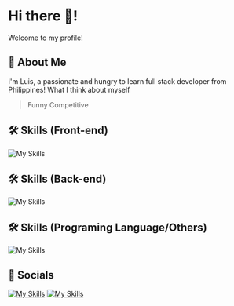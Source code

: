 # Hi there 👋!
Welcome to my profile!

## 🚀 About Me
I'm Luis, a passionate and hungry to learn full stack developer from Philippines!
What I think about myself
> Funny
> Competitive

## 🛠 Skills (Front-end)
![My Skills](https://skillicons.dev/icons?i=html,css,react)

## 🛠 Skills (Back-end)
![My Skills](https://skillicons.dev/icons?i=nodejs,postgres,express)

## 🛠 Skills (Programing Language/Others)
![My Skills](https://skillicons.dev/icons?i=unity,js,figma,py,git,cs)

## :iphone: Socials
[![My Skills](https://skillicons.dev/icons?i=instagram)](https://www.instagram.com/basedshrewd/)
[![My Skills](https://skillicons.dev/icons?i=discord)](https://discordapp.com/users/7911)
